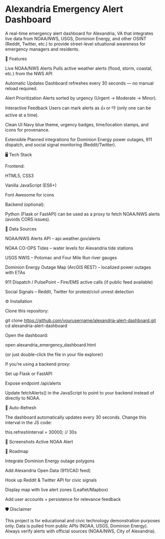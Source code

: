 # Alexandria Emergency Alert Dashboard

A real-time emergency alert dashboard for Alexandria, VA that integrates live data from NOAA/NWS, USGS, Dominion Energy, and other OSINT (Reddit, Twitter, etc.) to provide street-level situational awareness for emergency managers and residents.

🚀  Features

Live NOAA/NWS Alerts
Pulls active weather alerts (flood, storm, coastal, etc.) from the NWS API


Automatic Updates
Dashboard refreshes every 30 seconds — no manual reload required.

Alert Prioritization
Alerts sorted by urgency (Urgent → Moderate → Minor).

Interactive Feedback
Users can mark alerts as 👍 or 👎 (only one can be active at a time).

Clean UI
Navy blue theme, urgency badges, time/location stamps, and icons for provenance.

Extensible
Planned integrations for Dominion Energy power outages, 911 dispatch, and social signal monitoring (Reddit/Twitter).

🖥️ Tech Stack

Frontend:

HTML5, CSS3

Vanilla JavaScript (ES6+)

Font Awesome for icons

Backend (optional):

Python (Flask or FastAPI) can be used as a proxy to fetch NOAA/NWS alerts (avoids CORS issues).

📡 Data Sources

NOAA/NWS Alerts API – api.weather.gov/alerts

NOAA CO-OPS Tides – water levels for Alexandria tide stations

USGS NWIS – Potomac and Four Mile Run river gauges

Dominion Energy Outage Map (ArcGIS REST) – localized power outages with ETAs

911 Dispatch / PulsePoint – Fire/EMS active calls (if public feed available)

Social Signals – Reddit, Twitter for protest/civil unrest detection

⚙️ Installation

Clone this repository:

git clone https://github.com/yourusername/alexandria-alert-dashboard.git
cd alexandria-alert-dashboard


Open the dashboard:

open alexandria_emergency_dashboard.html


(or just double-click the file in your file explorer)

If you’re using a backend proxy:

Set up Flask or FastAPI

Expose endpoint /api/alerts

Update fetchAlerts() in the JavaScript to point to your backend instead of directly to NOAA.

🔄 Auto-Refresh

The dashboard automatically updates every 30 seconds.
Change this interval in the JS code:

this.refreshInterval = 30000; // 30s

📸 Screenshots
Active NOAA Alert

📌 Roadmap

 Integrate Dominion Energy outage polygons

 Add Alexandria Open Data (911/CAD feed)

 Hook up Reddit & Twitter API for civic signals

 Display map with live alert zones (Leaflet/Mapbox)

 Add user accounts + persistence for relevance feedback

🛡️ Disclaimer

This project is for educational and civic technology demonstration purposes only.
Data is pulled from public APIs (NOAA, USGS, Dominion Energy).
Always verify alerts with official sources (NOAA/NWS, City of Alexandria).
